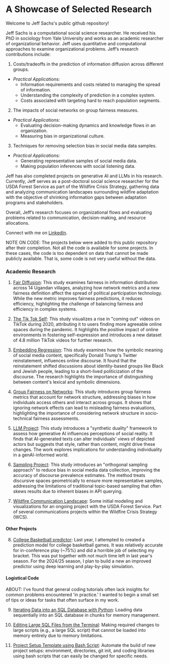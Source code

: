# A Showcase of Selected Research 

Welcome to Jeff Sachs's public github repository! 

Jeff Sachs is a computational social science researcher. He received his PhD in sociology from Yale University and works as an academic researcher of organizational behavior. Jeff uses quantitative and computational approaches to examine organizational problems. Jeff’s research contributions include: 

 1. Costs/tradeoffs in the prediction of information diffusion across different groups.
   * _Practical Applications:_
        - Information requirements and costs related to managing the spread of information.
        - Understanding the complexity of prediction in a complex system.
        - Costs associated with targeting hard to reach population segments.
    
 2. The impacts of social networks on group fairness measures.
   * _Practical Applications:_ 
        - Evaluating decision-making dynamics and knowledge flows in an organization.
        - Measuring bias in organizational culture.
    
 3. Techniques for removing selection bias in social media data samples.
   * _Practical Applications:_ 
        - Generating representative samples of social media data. 
        - Making population inferences with social listening data. 

Jeff has also completed projects on generative AI and LLMs in his research. Currently, Jeff serves as a post-doctoral social science researcher for the USDA Forest Service as part of the Wildfire Crisis Strategy, gathering data and analyzing communication landscapes surrounding wildfire adaptation with the objective of shrinking information gaps between adaptation programs and stakeholders. 

Overall, Jeff’s research focuses on organizational flows and evaluating problems related to communication, decision-making, and resource allocations.

Connect with me on [LinkedIn](https://www.linkedin.com/in/jeffrey-sachs/).


NOTE ON CODE:
The projects below were added to this public repository after their completion. Not all the code is available for some projects. In these cases, the code is too dependent on data that cannot be made publicly available. That is, some code is not very useful without the data.


### Academic Research 

1. [Fair Diffusion](https://github.com/jsachs802/research_overview/blob/main/fair_diffusion/fair_diff_readme.md): This study examines fairness in information distribution across 14 Ugandan villages, analyzing how network metrics and a new fairness definition affect the spread of political participation technology. While the new metric improves fairness predictions, it reduces efficiency, highlighting the challenge of balancing fairness and efficiency in complex systems.

2. [The Tik Tok Self](https://github.com/jsachs802/research_overview/blob/main/tiktokself/tiktok_readme.md): This study visualizes a rise in "coming out" videos on TikTok during 2020, attributing it to users finding more agreeable online spaces during the pandemic. It highlights the positive impact of online environments in fostering self-expression and introduces a new dataset of 4.8 million TikTok videos for further research.

3. [Embedding Regression](https://github.com/jsachs802/research_overview/blob/main/embedding_reg/embed_reg_readme.md): This study examines how the symbolic meaning of social media content, specifically Donald Trump's Twitter reinstatement, influences online discourse. It found that the reinstatement shifted discussions about identity-based groups like Black and Jewish people, leading to a short-lived politicization of the discourse. The research highlights the importance of distinguishing between content's lexical and symbolic dimensions.
  
4. [Group Fairness on Networks](https://github.com/jsachs802/research_overview/blob/main/group_fairness/group_fairness.md): This study introduces group fairness metrics that account for network structure, addressing biases in how individuals access others and interact across groups. It shows that ignoring network effects can lead to misleading fairness evaluations, highlighting the importance of considering network structure in socio-technical fairness assessments.
  
5. [LLM Project](https://github.com/jsachs802/research_overview/blob/main/llm_duality/llm_duality_readme.md): This study introduces a "synthetic duality" framework to assess how generative AI influences perceptions of social reality. It finds that AI-generated texts can alter individuals' views of depicted actors but suggests that style, rather than content, might drive these changes. The work explores implications for understanding individuality in a genAI-informed world.

6. [Sampling Project](https://github.com/jsachs802/research_overview/blob/main/orthogonal_sampling/orthogonal_readme.md): This study introduces an "orthogonal sampling approach" to reduce bias in social media data collection, improving the accuracy of discourse prevalence estimates. The method treats discursive spaces geometrically to ensure more representative samples, addressing the limitations of traditional topic-based sampling that often skews results due to inherent biases in API querying.

7. [Wildfire Communication Landscape](https://github.com/jsachs802/research_overview/blob/main/bert_modeling/bert_model.md): Some initial modeling and visualizations for an ongoing project with the USDA Forest Service. Part of several communications projects within the Wildfire Crisis Strategy (WCS). 

#### Other Projects 

8. [College Basketball predictor](https://github.com/jsachs802/research_overview/blob/main/college_basketball/college_bb.md): Last year, I attempted to created a prediction model for college basketball games. It was relatively accurate for in-conference play (~75%) and did a horrible job of selecting my bracket. This was put together with not much time left in last year's season. For the 2024/25 season, I plan to build a new an improved predictor using deep learning and play-by-play simulation.
   
#### Logistical Code

ABOUT: I've found that general coding tutorials often lack insights for common problems encountered 'in practice.' I wanted to begin a small set of tips or ideas for tasks that often surface in my work.

9. [Iterating Data into an SQL Database with Python](https://github.com/jsachs802/research_overview/blob/main/orthogonal_sampling/orthogonal_readme.md): Loading data sequentially into an SQL database in chunks for memory management. 

10. [Editing Large SQL Files from the Terminal](https://github.com/jsachs802/research_overview/blob/main/orthogonal_sampling/orthogonal_readme.md): Making required changes to large scripts (e.g., a large SQL script) that cannot be loaded into memory entirely due to memory limitations.

11. [Project Setup Template using Bash Script](https://github.com/jsachs802/research_overview/blob/main/orthogonal_sampling/orthogonal_readme.md): Automate the build of new project setups: environment, directories, git init, and coding libraries using bash scripts that can easily be changed for specific needs.






